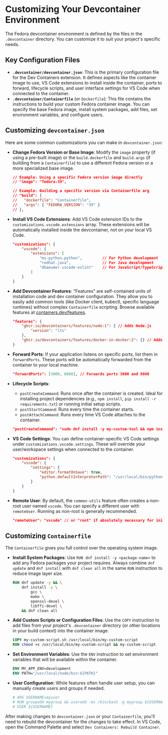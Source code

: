 # Customizing Your Devcontainer Environment

The Fedora devcontainer environment is defined by the files in the `.devcontainer` directory. You can customize it to
suit your project's specific needs.

## Key Configuration Files

* **`.devcontainer/devcontainer.json`**: This is the primary configuration file for the Dev Containers extension. It
    defines aspects like the container image to use, VS Code extensions to install inside the container, ports to
    forward, lifecycle scripts, and user interface settings for VS Code when connected to the container.
* **`.devcontainer/Containerfile`** (or `Dockerfile`): This file contains the instructions to build your custom Fedora
    container image. You can specify the base Fedora image, install system packages, add files, set environment
    variables, and configure users.

## Customizing `devcontainer.json`

Here are some common customizations you can make in `devcontainer.json`:

* **Change Fedora Version or Base Image**:
    Modify the `image` property (if using a pre-built image) or the `build.dockerfile` and `build.args` (if building
    from a `Containerfile`) to use a different Fedora version or a more specialized base image.
    ```json
    // Example: Using a specific Fedora version image directly
    // "image": "fedora:39",

    // Example: Building a specific version via Containerfile arg
    // "build": {
    //   "dockerfile": "Containerfile",
    //   "args": { "FEDORA_VERSION": "39" }
    // },
    ```

* **Install VS Code Extensions**:
    Add VS Code extension IDs to the `customizations.vscode.extensions` array. These extensions will be automatically
    installed inside the devcontainer, not on your local VS Code.
    ```json
    "customizations": {
        "vscode": {
            "extensions": [
                "ms-python.python",         // For Python development
                "redhat.java",              // For Java development
                "dbaeumer.vscode-eslint"    // For JavaScript/TypeScript linting
            ]
        }
    }
    ```

* **Add Devcontainer Features**:
    "Features" are self-contained units of installation code and dev container configuration. They allow you to easily
    add common tools (like Docker client, kubectl, specific language runtimes) without complex `Containerfile` scripting.
    Browse available features at [containers.dev/features](https://containers.dev/features).
    ```json
    "features": {
        "ghcr.io/devcontainers/features/node:1": { // Adds Node.js
            "version": "lts"
        },
        "ghcr.io/devcontainers/features/docker-in-docker:2": {} // Adds Docker CLI within the container
    }
    ```

* **Forward Ports**:
    If your application listens on specific ports, list them in `forwardPorts`. These ports will be automatically
    forwarded from the container to your local machine.
    ```json
    "forwardPorts": [3000, 8080], // Forwards ports 3000 and 8080
    ```

* **Lifecycle Scripts**:
    * `postCreateCommand`: Runs once after the container is created. Ideal for installing project dependencies (e.g.,
        `npm install`, `pip install -r requirements.txt`) or running initial setup scripts.
    * `postStartCommand`: Runs every time the container starts.
    * `postAttachCommand`: Runs every time VS Code attaches to the container.
    ```json
    "postCreateCommand": "sudo dnf install -y my-custom-tool && npm install"
    ```

* **VS Code Settings**:
    You can define container-specific VS Code settings under `customizations.vscode.settings`. These will override your
    user/workspace settings when connected to the container.
    ```json
    "customizations": {
        "vscode": {
            "settings": {
                "editor.formatOnSave": true,
                "python.defaultInterpreterPath": "/usr/local/bin/python"
            }
        }
    }
    ```

* **Remote User**:
    By default, the `common-utils` feature often creates a non-root user named `vscode`. You can specify a different
    user with `remoteUser`. Running as non-root is generally recommended.
    ```json
    "remoteUser": "vscode" // or "root" if absolutely necessary for initial setup
    ```

## Customizing `Containerfile`

The `Containerfile` gives you full control over the operating system image.

* **Install System Packages**:
    Use `RUN dnf install -y <package-name>` to add any Fedora packages your project requires. Always combine `dnf update`
    and `dnf install` with `dnf clean all` in the same `RUN` instruction to reduce image layer size.
    ```dockerfile
    RUN dnf update -y && \
        dnf install -y \
            gcc \
            make \
            openssl-devel \
            libffi-devel \
        && dnf clean all
    ```

* **Add Custom Scripts or Configuration Files**:
    Use the `COPY` instruction to add files from your project's `.devcontainer` directory (or other locations in your
    build context) into the container image.
    ```dockerfile
    COPY my-custom-script.sh /usr/local/bin/my-custom-script
    RUN chmod +x /usr/local/bin/my-custom-script && my-custom-script
    ```

* **Set Environment Variables**:
    Use the `ENV` instruction to set environment variables that will be available within the container.
    ```dockerfile
    ENV MY_APP_ENV=development
    ENV PATH="/usr/local/node/bin:${PATH}"
    ```

* **User Configuration**:
    While features often handle user setup, you can manually create users and groups if needed.
    ```dockerfile
    # ARG USERNAME=myuser
    # RUN groupadd mygroup && useradd -ms /bin/bash -g mygroup ${USERNAME}
    # USER ${USERNAME}
    ```

After making changes to `devcontainer.json` or your `Containerfile`, you'll need to rebuild the devcontainer for the
changes to take effect. In VS Code, open the Command Palette and select `Dev Containers: Rebuild Container`.